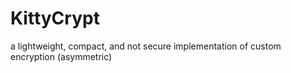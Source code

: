 # KittyCrypt
a lightweight, compact, and not secure implementation of custom encryption (asymmetric)
